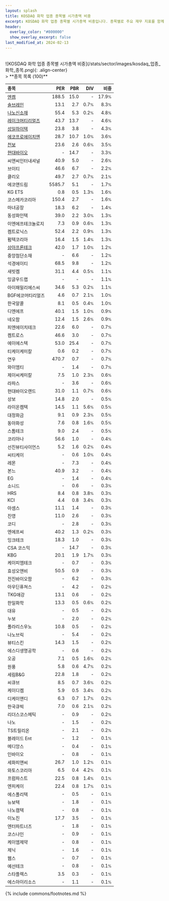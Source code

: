 ```yaml
---
layout: splash
title: KOSDAQ 화학 업종 종목별 시가총액 비중
excerpt: KOSDAQ 화학 업종 종목별 시가총액 비중입니다. 종목별로 주요 재무 지표를 함께 표시합니다.
header:
  overlay_color: "#800000"
  show_overlay_excerpt: false
last_modified_at: 2024-02-13
---
```

<br>
![KOSDAQ 화학 업종 종목별 시가총액 비중](/stats/sector/images/kosdaq_업종_화학_종목.png){: .align-center}
<br>
> **종목 목록 (100)**<a id="list"></a>

| **종목** | **PER** | **PBR** | **DIV** | **비중** |
| :------- | ------: | ------: | ------: | -------: |
| [엔켐](/348370/) | 188.5 | 15.0 | - | 17.9<small>%</small> |
| [솔브레인](/357780/) | 13.1 | 2.7 | 0.7<small>%</small> | 8.3<small>%</small> |
| [나노신소재](/121600/) | 55.4 | 5.3 | 0.2<small>%</small> | 4.8<small>%</small> |
| [레이크머티리얼즈](/281740/) | 43.7 | 13.7 | - | 4.6<small>%</small> |
| [성일하이텍](/365340/) | 23.8 | 3.8 | - | 4.3<small>%</small> |
| [에코프로에이치엔](/383310/) | 28.7 | 10.7 | 1.0<small>%</small> | 3.6<small>%</small> |
| [천보](/278280/) | 23.6 | 2.6 | 0.6<small>%</small> | 3.5<small>%</small> |
| [현대바이오](/048410/) | - | 14.7 | - | 3.3<small>%</small> |
| 씨앤씨인터내셔널 | 40.9 | 5.0 | - | 2.6<small>%</small> |
| 브이티 | 46.6 | 6.7 | - | 2.2<small>%</small> |
| 클리오 | 49.7 | 2.7 | 0.7<small>%</small> | 2.1<small>%</small> |
| 에코앤드림 | 5585.7 | 5.1 | - | 1.7<small>%</small> |
| KG ETS | 0.8 | 0.5 | 1.3<small>%</small> | 1.6<small>%</small> |
| 코스메카코리아 | 150.4 | 2.7 | - | 1.6<small>%</small> |
| 마녀공장 | 18.3 | 6.2 | - | 1.4<small>%</small> |
| 동성화인텍 | 39.0 | 2.2 | 3.0<small>%</small> | 1.3<small>%</small> |
| 이엔에프테크놀로지 | 7.3 | 0.9 | 0.6<small>%</small> | 1.3<small>%</small> |
| 켐트로닉스 | 52.4 | 2.2 | 0.9<small>%</small> | 1.3<small>%</small> |
| 펌텍코리아 | 16.4 | 1.5 | 1.4<small>%</small> | 1.3<small>%</small> |
| [상아프론테크](/089980/) | 42.0 | 1.7 | 1.0<small>%</small> | 1.2<small>%</small> |
| 중앙첨단소재 | - | 6.6 | - | 1.2<small>%</small> |
| 석경에이티 | 68.5 | 9.8 | - | 1.2<small>%</small> |
| 새빗켐 | 31.1 | 4.4 | 0.5<small>%</small> | 1.1<small>%</small> |
| 잉글우드랩 | - | - | - | 1.1<small>%</small> |
| 아이패밀리에스씨 | 34.6 | 5.3 | 0.2<small>%</small> | 1.1<small>%</small> |
| BGF에코머티리얼즈 | 4.6 | 0.7 | 2.1<small>%</small> | 1.0<small>%</small> |
| 한국알콜 | 8.1 | 0.5 | 0.4<small>%</small> | 1.0<small>%</small> |
| 디엔에프 | 40.1 | 1.5 | 1.0<small>%</small> | 0.9<small>%</small> |
| 네오팜 | 12.4 | 1.5 | 2.6<small>%</small> | 0.9<small>%</small> |
| 피엔에이치테크 | 22.6 | 6.0 | - | 0.7<small>%</small> |
| 켐트로스 | 46.6 | 3.0 | - | 0.7<small>%</small> |
| 에이에스텍 | 53.0 | 25.4 | - | 0.7<small>%</small> |
| 티케이케미칼 | 0.6 | 0.2 | - | 0.7<small>%</small> |
| 연우 | 470.7 | 0.7 | - | 0.7<small>%</small> |
| 와이엠티 | - | 1.4 | - | 0.7<small>%</small> |
| 제이씨케미칼 | 7.5 | 1.0 | 2.3<small>%</small> | 0.6<small>%</small> |
| 라파스 | - | 3.6 | - | 0.6<small>%</small> |
| 현대바이오랜드 | 31.0 | 1.1 | 0.7<small>%</small> | 0.6<small>%</small> |
| 상보 | 14.8 | 2.0 | - | 0.5<small>%</small> |
| 라이온켐텍 | 14.5 | 1.1 | 5.6<small>%</small> | 0.5<small>%</small> |
| 대정화금 | 9.1 | 0.9 | 2.3<small>%</small> | 0.5<small>%</small> |
| 동아화성 | 7.6 | 0.8 | 1.6<small>%</small> | 0.5<small>%</small> |
| 스톰테크 | 9.0 | 2.4 | - | 0.5<small>%</small> |
| 코리아나 | 56.6 | 1.0 | - | 0.4<small>%</small> |
| 선진뷰티사이언스 | 5.2 | 1.6 | 0.2<small>%</small> | 0.4<small>%</small> |
| 씨티케이 | - | 0.6 | 1.0<small>%</small> | 0.4<small>%</small> |
| 레몬 | - | 7.3 | - | 0.4<small>%</small> |
| 본느 | 40.9 | 3.2 | - | 0.4<small>%</small> |
| EG | - | 1.4 | - | 0.4<small>%</small> |
| 소니드 | - | 0.6 | - | 0.3<small>%</small> |
| HRS | 8.4 | 0.8 | 3.8<small>%</small> | 0.3<small>%</small> |
| KCI | 4.4 | 0.8 | 3.4<small>%</small> | 0.3<small>%</small> |
| 아셈스 | 11.1 | 1.4 | - | 0.3<small>%</small> |
| 진영 | 11.0 | 2.6 | - | 0.3<small>%</small> |
| 코디 | - | 2.8 | - | 0.3<small>%</small> |
| 엔에프씨 | 40.2 | 1.3 | 0.2<small>%</small> | 0.3<small>%</small> |
| 잉크테크 | 18.3 | 1.0 | - | 0.3<small>%</small> |
| CSA 코스믹 | - | 14.7 | - | 0.3<small>%</small> |
| KBG | 20.1 | 1.9 | 1.7<small>%</small> | 0.3<small>%</small> |
| 케이피엠테크 | - | 0.7 | - | 0.3<small>%</small> |
| 효성오앤비 | 50.5 | 0.9 | - | 0.3<small>%</small> |
| 전진바이오팜 | - | 6.2 | - | 0.3<small>%</small> |
| 아우딘퓨쳐스 | - | 4.2 | - | 0.2<small>%</small> |
| TKG애강 | 13.1 | 0.6 | - | 0.2<small>%</small> |
| 한일화학 | 13.3 | 0.5 | 0.6<small>%</small> | 0.2<small>%</small> |
| 대유 | - | 0.5 | - | 0.2<small>%</small> |
| 누보 | - | 2.0 | - | 0.2<small>%</small> |
| 폴라리스우노 | 10.8 | 0.5 | - | 0.2<small>%</small> |
| 나노브릭 | - | 5.4 | - | 0.2<small>%</small> |
| 뷰티스킨 | 14.3 | 1.5 | - | 0.2<small>%</small> |
| 에스디생명공학 | - | 0.6 | - | 0.2<small>%</small> |
| 오공 | 7.1 | 0.5 | 1.6<small>%</small> | 0.2<small>%</small> |
| 원풍 | 5.8 | 0.6 | 4.7<small>%</small> | 0.2<small>%</small> |
| 세림B&G | 22.8 | 1.8 | - | 0.2<small>%</small> |
| 씨큐브 | 8.5 | 0.7 | 3.6<small>%</small> | 0.2<small>%</small> |
| 케이디켐 | 5.9 | 0.5 | 3.4<small>%</small> | 0.2<small>%</small> |
| 디케이앤디 | 6.3 | 0.7 | 1.7<small>%</small> | 0.2<small>%</small> |
| 한국큐빅 | 7.0 | 0.6 | 2.1<small>%</small> | 0.2<small>%</small> |
| 리더스코스메틱 | - | 0.9 | - | 0.2<small>%</small> |
| 나노 | - | 1.5 | - | 0.2<small>%</small> |
| TS트릴리온 | - | 2.1 | - | 0.2<small>%</small> |
| 블레이드 Ent | - | 1.2 | - | 0.1<small>%</small> |
| 메디앙스 | - | 0.4 | - | 0.1<small>%</small> |
| 인바이오 | - | 0.8 | - | 0.1<small>%</small> |
| 세화피앤씨 | 26.7 | 1.0 | 1.2<small>%</small> | 0.1<small>%</small> |
| 와토스코리아 | 6.5 | 0.4 | 4.2<small>%</small> | 0.1<small>%</small> |
| 프럼파스트 | 22.5 | 0.8 | 1.4<small>%</small> | 0.1<small>%</small> |
| 엔피케이 | 22.4 | 0.8 | 1.7<small>%</small> | 0.1<small>%</small> |
| 에스폴리텍 | - | 0.5 | - | 0.1<small>%</small> |
| 뉴보텍 | - | 1.8 | - | 0.1<small>%</small> |
| 나노캠텍 | - | 0.8 | - | 0.1<small>%</small> |
| 이노진 | 17.7 | 3.5 | - | 0.1<small>%</small> |
| 엔터파트너즈 | - | 1.8 | - | 0.1<small>%</small> |
| 코스나인 | - | 0.9 | - | 0.1<small>%</small> |
| 케이엠제약 | - | 0.8 | - | 0.1<small>%</small> |
| 제닉 | - | 1.6 | - | 0.1<small>%</small> |
| 웹스 | - | 0.7 | - | 0.1<small>%</small> |
| 예선테크 | - | 0.8 | - | 0.1<small>%</small> |
| 스타플렉스 | 3.5 | 0.3 | - | 0.1<small>%</small> |
| 에스아이리소스 | - | 1.1 | - | 0.1<small>%</small> |

{% include commons/footnotes.md %}